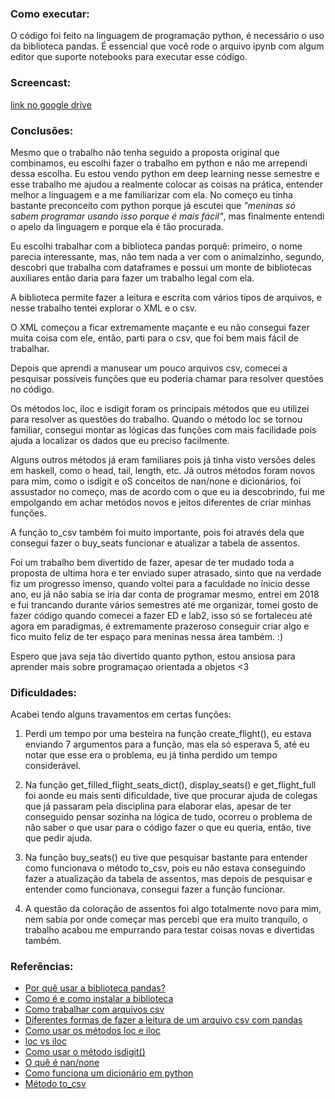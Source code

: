 ### Como executar:
O código foi feito na linguagem de programação python, é necessário o uso da biblioteca pandas.
É essencial que você rode o arquivo ipynb com algum editor que suporte notebooks para executar esse código.

### Screencast:
[link no google drive](https://drive.google.com/file/d/1caVE8CHLrXofSCjumX4TjZ4jgco-oIOy/view?usp=share_link)

### Conclusões:

Mesmo que o trabalho não tenha seguido a proposta original que combinamos, eu escolhi fazer o trabalho em python e não me arrependi dessa escolha. Eu estou vendo python em deep learning nesse semestre e esse trabalho me ajudou a realmente colocar as coisas na prática, entender melhor a linguagem e a me familiarizar com ela. No começo eu tinha bastante preconceito com python porque já escutei que *"meninas só sabem programar usando isso porque é mais fácil"*, mas finalmente entendi o apelo da linguagem e porque ela é tão procurada.

Eu escolhi trabalhar com a biblioteca pandas porquê: primeiro, o nome parecia interessante, mas, não tem nada a ver com o animalzinho, segundo, descobri que trabalha com dataframes e possui um monte de bibliotecas auxiliares então daria para fazer um trabalho legal com ela.

A biblioteca permite fazer a leitura e escrita com vários tipos de arquivos, e nesse trabalho tentei explorar o XML e o csv. 

O XML começou a ficar extremamente maçante e eu não consegui fazer muita coisa com ele, então, parti para o csv, que foi bem mais fácil de trabalhar. 

Depois que aprendi a manusear um pouco arquivos csv, comecei a pesquisar possíveis funções que eu poderia chamar para resolver questões no código.

Os métodos loc, iloc e isdigit foram os principais métodos que eu utilizei para resolver as questões do trabalho.
Quando o método loc se tornou familiar, consegui montar as lógicas das funções com mais facilidade pois ajuda a localizar os dados que eu preciso facilmente.

Alguns outros métodos já eram familiares pois já tinha visto versões deles em haskell, como o head, tail, length, etc.
Já outros métodos foram novos para mim, como o isdigit e oS conceitos de nan/none e dicionários, foi assustador no começo, mas de acordo com o que eu ia descobrindo, fui me empolgando em achar metódos novos e jeitos diferentes de criar minhas funções.
 
A função to_csv também foi muito importante, pois foi através dela que consegui fazer o buy_seats funcionar e atualizar a tabela de assentos.

Foi um trabalho bem divertido de fazer, apesar de ter mudado toda a proposta de ultima hora e ter enviado super atrasado, sinto que na verdade fiz um progresso imenso, quando voltei para a faculdade no ínicio desse ano, eu já não sabia se iria dar conta de programar mesmo, entrei em 2018 e fui trancando durante vários semestres até me organizar, tomei gosto de fazer código quando comecei a fazer ED e lab2, isso só se fortaleceu até agora em paradigmas, é extremamente prazeroso conseguir criar algo e fico muito feliz de ter espaço para meninas nessa área também. :)

Espero que java seja tão divertido quanto python, estou ansiosa para aprender mais sobre programaçao orientada a objetos <3 

### Dificuldades:

Acabei tendo alguns travamentos em certas funções:
1. Perdi um tempo por uma besteira na função create_flight(), eu estava enviando 7 argumentos para a função, mas ela só esperava 5, até eu notar que esse era o problema, eu já tinha perdido um tempo considerável.

2. Na função get_filled_flight_seats_dict(), display_seats() e get_flight_full foi aonde eu mais senti dificuldade, tive que procurar ajuda de colegas que já passaram pela disciplina para elaborar elas, apesar de ter conseguido pensar sozinha na lógica de tudo, ocorreu o problema de não saber o que usar para o código fazer o que eu queria, então, tive que pedir ajuda.

3. Na função buy_seats() eu tive que pesquisar bastante para entender como funcionava o método to_csv, pois eu não estava conseguindo fazer a atualização da tabela de assentos, mas depois de pesquisar e entender como funcionava, consegui fazer a função funcionar.

4. A questão da coloração de assentos foi algo totalmente novo para mim, nem sabia por onde começar mas percebi que era muito tranquilo, o trabalho acabou me empurrando para testar coisas novas e divertidas também.


### Referências:
+ [Por quê usar a biblioteca pandas?](https://harve.com.br/blog/programacao-python-blog/pandas-python-vantagens-e-como-comecar/)
+ [Como é e como instalar a biblioteca](https://www.alura.com.br/artigos/pandas-o-que-e-para-que-serve-como-instalar)
+ [Como trabalhar com arquivos csv](https://www.w3schools.com/python/pandas/pandas_csv.asp)
+ [Diferentes formas de fazer a leitura de um arquivo csv com pandas](https://medium.com/@henrique.gelatti/diferentes-formas-de-ler-um-arquivo-csv-utilizando-a-biblioteca-pandas-dbeab96555ba)
+ [Como usar os métodos loc e iloc](https://medium.com/horadecodar/data-science-tips-02-como-usar-loc-e-iloc-no-pandas-fab58e214d87)
+ [loc vs iloc](https://www.delftstack.com/pt/howto/python-pandas/pandas-loc-vs-iloc-python/)
+ [Como usar o método isdigit()](https://acervolima.com/python-pandas-series-str-isdigit/)
+ [O quê é nan/none](https://note.nkmk.me/en/python-pandas-nan-none-na/)
+ [Como funciona um dicionário em python](https://blog.somostera.com/desenvolvimento-web/dicionario-python)
+ [Método to_csv](https://www.aprendadatascience.com/blog/fun%C3%A7%C3%A3o-to_csv)
